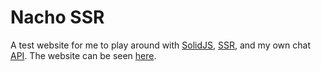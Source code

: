 # Nacho SSR

A test website for me to play around with [SolidJS](https://www.solidjs.com/), [SSR](https://www.solidjs.com/guides/server), and my own chat [API](https://chat.johannes-jahn.com/api).
The website can be seen [here](https://nacho-ssr.johannes-jahn.com/).
